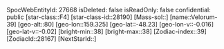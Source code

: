 ﻿---
location: [-48.23,159.325,80]
type: Station
tags:
- astro/Star

---
SpocWebEntityId: 27668
isDeleted: false
isReadOnly: false
confidential: public
[star-class::F4]
[star-class-id::28190]
[Mass-sol::]
[name::Velorum-39]
[geo-alt::80]
[geo-lon::159.325]
[geo-lat::-48.23]
[geo-lon-v::-0.016]
[geo-lat-v::-0.02]
[bright-min::38]
[bright-max::38]
[Zodiac-index::39]
[ZodiacId::28167]
[NextStarId::]

